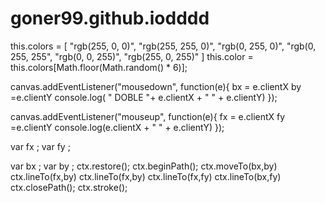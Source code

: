 # goner99.github.iodddd


 this.colors = [
            "rgb(255, 0, 0)",
            "rgb(255, 255, 0)",
            "rgb(0, 255, 0)",
            "rgb(0, 255, 255",
            "rgb(0, 0, 255)",
            "rgb(255, 0, 255)"
        ]
this.color = this.colors[Math.floor(Math.random() * 6)];
    


canvas.addEventListener("mousedown", function(e){
    bx = e.clientX
    by =e.clientY
    console.log( " DOBLE   "+ e.clientX + " " +  e.clientY)
});

canvas.addEventListener("mouseup", function(e){
    fx = e.clientX
    fy =e.clientY
    console.log(e.clientX + " " +  e.clientY)
});

var fx ;
var fy ;

var bx ;
var by ;
ctx.restore();
ctx.beginPath();
ctx.moveTo(bx,by)
ctx.lineTo(fx,by)
ctx.lineTo(fx,by)
ctx.lineTo(fx,fy)
ctx.lineTo(bx,fy)
ctx.closePath();
ctx.stroke();
